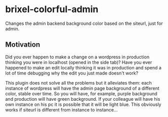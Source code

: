 # brixel-colorful-admin
Changes the admin backend background color based on the siteurl, just for admin.

## Motivation
Did you ever happen to make a change on a wordpress in production thinking you were in localhost (opened in the side tab)?
Have you ever happened to make an edit locally thinking it was in production and spend a lot of time debugging why the edit you just made doesn't work?

This plugin does not solve all the problems but it alleviates them: each instance of wordpress will have the admin page background of a different color, stable over time.
So you will have, for example, purple background and production will have green background. If your colleague will have his own instance on his pc it is possible that it will be light blue. This obviously works if siteurl is different from instance to instance...

